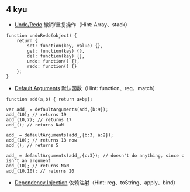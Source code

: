 ## 4 kyu


- [Undo/Redo](https://www.codewars.com/kata/531489f2bb244a5b9f00077e) 撤销/重复操作（Hint: Array、stack）

```
function undoRedo(object) {
	return {
		set: function(key, value) {},
		get: function(key) {},
		del: function(key) {},
		undo: function() {},
		redo: function() {}
	};
}
```
- [Default Arguments](https://www.codewars.com/kata/52605419be184942d400003d) 默认函数（Hint: function、reg、match）

```
function add(a,b) { return a+b;};

var add_ = defaultArguments(add,{b:9});
add_(10); // returns 19
add_(10,7); // returns 17
add_(); // returns NaN

add_ = defaultArguments(add_,{b:3, a:2});
add_(10); // returns 13 now
add_(); // returns 5

add_ = defaultArguments(add_,{c:3}); // doesn't do anything, since c isn't an argument
add_(10); // returns NaN
add_(10,10); // returns 20
```

- [Dependency Injection](https://www.codewars.com/kata/5302d655be2a91068b0001fb) 依赖注射（Hint: reg、toString、apply、bind）

